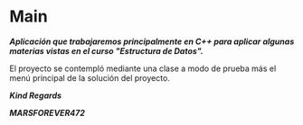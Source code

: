 # Main

**_Aplicación que trabajaremos principalmente en C++ para aplicar algunas materias vistas en el curso "Estructura de Datos"._**

El proyecto se contempló mediante una clase a modo de prueba más el menú principal de la solución del proyecto.

**_Kind Regards_**

**_MARSFOREVER472_**
